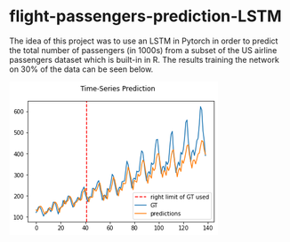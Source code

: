 # flight-passengers-prediction-LSTM

The idea of this project was to use an LSTM in Pytorch in order to predict the total number of passengers (in 1000s) from a subset of the US airline passengers dataset which is built-in in R. The results training the network on 30% of the data can be seen below.

![](results.png)
